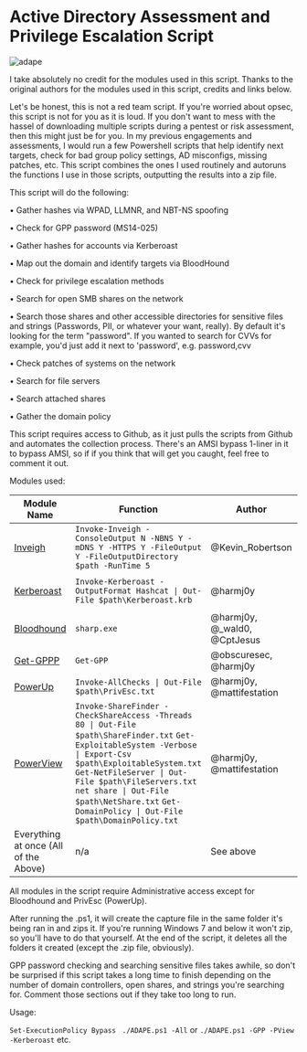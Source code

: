 # Active Directory Assessment and Privilege Escalation Script
![adape](https://github.com/hausec/ADAPE-Script/blob/master/Screenshots/ADAPE.PNG)

I take absolutely no credit for the modules used in this script. Thanks to the original authors for the modules used in this script, credits and links below.

Let's be honest, this is not a red team script. If you're worried about opsec, this script is not for you as it is loud. If you don't want to mess with the hassel of downloading multiple scripts during a pentest or risk assessment, then this might just be for you. In my previous engagements and assessments, I would run a few Powershell scripts that help identify next targets, check for bad group policy settings, AD misconfigs, missing patches, etc. This script combines the ones I used routinely and autoruns the functions I use in those scripts, outputting the results into a zip file. 

This script will do the following:

•	Gather hashes via WPAD, LLMNR, and NBT-NS spoofing

•	Check for GPP password (MS14-025)

•	Gather hashes for accounts via Kerberoast

•	Map out the domain and identify targets via BloodHound

•	Check for privilege escalation methods

•	Search for open SMB shares on the network 

•	Search those shares and other accessible directories for sensitive files and strings (Passwords, PII, or whatever your want, really). By default it's looking for the term "password". If you wanted to search for CVVs for example, you'd just add it next to 'password', e.g. password,cvv 

•	Check patches of systems on the network

•	Search for file servers

•	Search attached shares 

•	Gather the domain policy

This script requires access to Github, as it just pulls the scripts from Github and automates the collection process. There's an AMSI bypass 1-liner in it to bypass AMSI, so if if you think that will get you caught, feel free to comment it out.

Modules used:

| Module Name | Function | Author | Usage | 
|-------------|----------|--------|-------|
|[Inveigh](https://github.com/Kevin-Robertson/Inveigh/blob/master/Inveigh.ps1) | `Invoke-Inveigh -ConsoleOutput N -NBNS Y -mDNS Y -HTTPS Y -FileOutput Y -FileOutputDirectory $path -RunTime 5` | @Kevin_Robertson | ADAPE.ps1 -Inv 
|[Kerberoast](https://github.com/EmpireProject/Empire/blob/master/data/module_source/credentials/Invoke-Kerberoast.ps1) | `Invoke-Kerberoast -OutputFormat Hashcat \| Out-File $path\Kerberoast.krb` | @harmj0y | ADAPE.ps1 -Kerberoast | 
|[Bloodhound](https://github.com/BloodHoundAD/BloodHound/blob/master/Ingestors/SharpHound.exe)| `sharp.exe` | @harmj0y, @\_wald0, @CptJesus| ADAPE.ps1 -Bloodhound
|[Get-GPPP](https://github.com/EmpireProject/Empire/blob/master/data/module_source/privesc/Get-GPPPassword.ps1)| `Get-GPP`|@obscuresec, @harmj0y| ADAPE.ps1 -GPP
|[PowerUp](https://github.com/PowerShellMafia/PowerSploit/blob/master/Privesc/PowerUp.ps1)|`Invoke-AllChecks \| Out-File $path\PrivEsc.txt`|@harmj0y, @mattifestation|ADAPE.ps1 -PrivEsc
|[PowerView](https://github.com/PowerShellMafia/PowerSploit/blob/master/Recon/PowerView.ps1)| `Invoke-ShareFinder -CheckShareAccess -Threads 80 \| Out-File $path\ShareFinder.txt` `Get-ExploitableSystem -Verbose \| Export-Csv $path\ExploitableSystem.txt` `Get-NetFileServer \| Out-File $path\FileServers.txt` `net share \| Out-File $path\NetShare.txt` `Get-DomainPolicy \| Out-File $path\DomainPolicy.txt`|@harmj0y, @mattifestation|ADAPE.ps1 -PView
|Everything at once (All of the Above)| n/a|See above| ADAPE.ps1 -All

All modules in the script require Administrative access except for Bloodhound and PrivEsc (PowerUp).

After running the .ps1, it will create the capture file in the same folder it's being ran in and zips it. If you're running Windows 7 and below it won't zip, so you'll have to do that yourself. At the end of the script, it deletes all the folders it created (except the .zip file, obviously). 

GPP password checking and searching sensitive files takes awhile, so don't be surprised if this script takes a long time to finish depending on the number of domain controllers, open shares, and strings you're searching for. Comment those sections out if they take too long to run. 

Usage:

`Set-ExecutionPolicy Bypass `
`./ADAPE.ps1 -All`
or 
`./ADAPE.ps1 -GPP -PView -Kerberoast`
etc.
